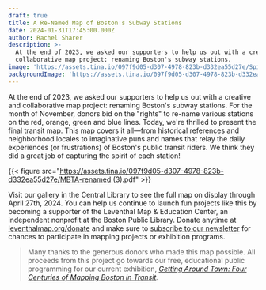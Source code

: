 ```yaml
---
draft: true
title: A Re-Named Map of Boston's Subway Stations
date: 2024-01-31T17:45:00.000Z
author: Rachel Sharer
description: >-
  At the end of 2023, we asked our supporters to help us out with a creative and
  collaborative map project: renaming Boston's subway stations.
image: 'https://assets.tina.io/097f9d05-d307-4978-823b-d332ea55d27e/Spider Map.jpg'
backgroundImage: 'https://assets.tina.io/097f9d05-d307-4978-823b-d332ea55d27e/Spider Map.jpg'
---
```


At the end of 2023, we asked our supporters to help us out with a creative and collaborative map project: renaming Boston's subway stations. For the month of November, donors bid on the "rights" to re-name various stations on the red, orange, green and blue lines. Today, we're thrilled to present the final transit map. This map covers it all—from historical references and neighborhood locales to imaginative puns and names that relay the daily experiences (or frustrations) of Boston's public transit riders. We think they did a great job of capturing the spirit of each station!

{{< figure src="https://assets.tina.io/097f9d05-d307-4978-823b-d332ea55d27e/MBTA-renamed (3).pdf" >}}

Visit our gallery in the Central Library to see the full map on display through April 27th, 2024. You can help us continue to launch fun projects like this by becoming a supporter of the Leventhal Map & Education Center, an independent nonprofit at the Boston Public Library. Donate anytime at [leventhalmap.org/donate](https://www.leventhalmap.org/donate/) and make sure to [subscribe to our newsletter](https://www.leventhalmap.org/subscribe/) for chances to participate in mapping projects or exhibition programs.

> Many thanks to the generous donors who made this map possible. All proceeds from this project go towards our free, educational public programming for our current exhibition, *[Getting Around Town: Four Centuries of Mapping Boston in Transit](https://www.leventhalmap.org/digital-exhibitions/getting-around-town/).*
